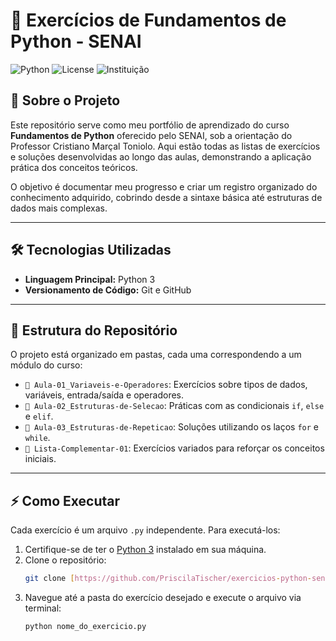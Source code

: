# 🚀 Exercícios de Fundamentos de Python - SENAI

![Python](https://img.shields.io/badge/Python-3776AB?style=for-the-badge&logo=python&logoColor=white)
![License](https://img.shields.io/badge/License-MIT-yellow.svg?style=for-the-badge)
![Instituição](https://img.shields.io/badge/Instituição-SENAI-blue?style=for-the-badge)

## 📖 Sobre o Projeto

Este repositório serve como meu portfólio de aprendizado do curso **Fundamentos de Python** oferecido pelo SENAI, sob a orientação do Professor Cristiano Marçal Toniolo. Aqui estão todas as listas de exercícios e soluções desenvolvidas ao longo das aulas, demonstrando a aplicação prática dos conceitos teóricos.

O objetivo é documentar meu progresso e criar um registro organizado do conhecimento adquirido, cobrindo desde a sintaxe básica até estruturas de dados mais complexas.

---

## 🛠️ Tecnologias Utilizadas

* **Linguagem Principal:** Python 3
* **Versionamento de Código:** Git e GitHub

---

## 📂 Estrutura do Repositório

O projeto está organizado em pastas, cada uma correspondendo a um módulo do curso:

* `📁 Aula-01_Variaveis-e-Operadores`: Exercícios sobre tipos de dados, variáveis, entrada/saída e operadores.
* `📁 Aula-02_Estruturas-de-Selecao`: Práticas com as condicionais `if`, `else` e `elif`.
* `📁 Aula-03_Estruturas-de-Repeticao`: Soluções utilizando os laços `for` e `while`.
* `📁 Lista-Complementar-01`: Exercícios variados para reforçar os conceitos iniciais.

---

## ⚡ Como Executar

Cada exercício é um arquivo `.py` independente. Para executá-los:

1.  Certifique-se de ter o [Python 3](https://www.python.org/downloads/) instalado em sua máquina.
2.  Clone o repositório:
    ```bash
    git clone [https://github.com/PriscilaTischer/exercicios-python-senai.git](https://github.com/PriscilaTischer/exercicios-python-senai.git)
    ```
3.  Navegue até a pasta do exercício desejado e execute o arquivo via terminal:
    ```bash
    python nome_do_exercicio.py
    ```



